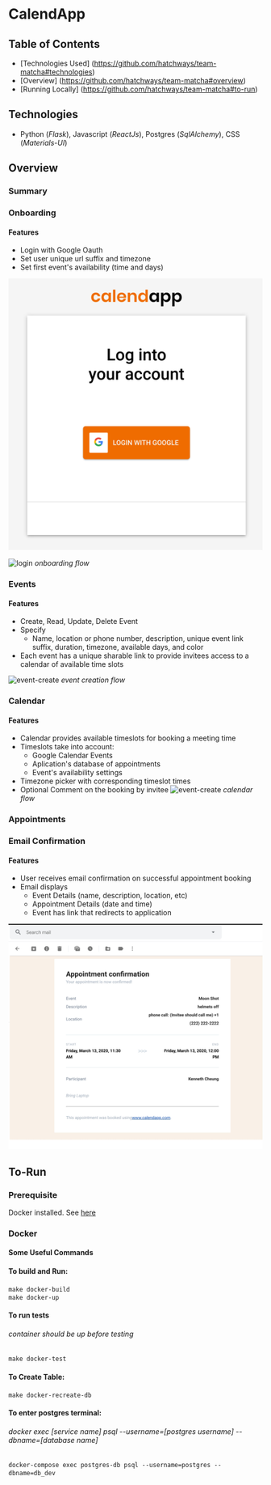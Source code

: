# CalendApp

## Table of Contents
* [Technologies Used] (https://github.com/hatchways/team-matcha#technologies)
* [Overview] (https://github.com/hatchways/team-matcha#overview)
* [Running Locally] (https://github.com/hatchways/team-matcha#to-run)

## Technologies

* Python (*Flask*), Javascript (*ReactJs*), Postgres (*SqlAlchemy*), CSS (*Materials-UI*)

## Overview

### Summary

### Onboarding

#### Features
* Login with Google Oauth
* Set user unique url suffix and timezone
* Set first event's availability (time and days)

![login](documentation/login.png)

![login](documentation/onboarding.gif)
*onboarding flow*

### Events

#### Features
* Create, Read, Update, Delete Event
* Specify
  * Name, location or phone number, description, unique event link suffix, duration, timezone, available days, and color
* Each event has a unique sharable link to provide invitees access to a calendar of available time slots

![event-create](documentation/event-create.gif)
*event creation flow*


### Calendar
#### Features

* Calendar provides available timeslots for booking a meeting time
* Timeslots take into account:
  * Google Calendar Events
  * Aplication's database of appointments
  * Event's availability settings
* Timezone picker with corresponding timeslot times
* Optional Comment on the booking by invitee
![event-create](documentation/calendar.gif)
*calendar flow*

### Appointments



### Email Confirmation
#### Features
* User receives email confirmation on successful appointment booking
* Email displays
  * Event Details (name, description, location, etc)
  * Appointment Details (date and time)
  * Event has link that redirects to application

![email-confirmation](documentation/email-confirmation.jpg)

## To-Run

### Prerequisite

Docker installed. See [here]('https://www.docker.com/products/docker-desktop')

### Docker

#### Some Useful Commands

#### To build and Run:
```
make docker-build
make docker-up
```
#### To run tests
###### container should be up before testing
```
make docker-test
```

#### To Create Table:
```
make docker-recreate-db
```

#### To enter postgres terminal:
###### docker exec [service name] psql --username=[postgres username] --dbname=[database name]

```
docker-compose exec postgres-db psql --username=postgres --dbname=db_dev
```

